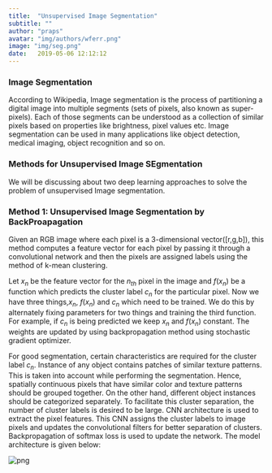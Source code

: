 ```yaml
---
title:  "Unsupervised Image Segmentation"
subtitle: ""
author: "praps"
avatar: "img/authors/wferr.png"
image: "img/seg.png"
date:   2019-05-06 12:12:12
---
```



### Image Segmentation
According to Wikipedia, Image segmentation is the process of partitioning a digital image into multiple segments (sets of pixels, also known as super-pixels). Each of those segments can be understood as a collection of similar pixels based on properties like brightness, pixel values etc. Image segmentation can be used in many applications like object detection, medical imaging, object recognition and so on.


### Methods for Unsupervised Image SEgmentation
We will be discussing about two deep learning approaches to solve the problem of unsupervised Image segmentation.


### Method 1: Unsupervised Image Segmentation by BackProapagation
Given an RGB image where each pixel is a 3-dimensional vector([r,g,b]), this method computes a feature vector for each pixel by passing it through a convolutional network and then the pixels are assigned labels using the method of k-mean clustering.

Let $x_n$ be the feature vector for the $n_{th}$ pixel in the image and $f(x_n)$ be a function which predicts the cluster label $c_n$ for the particular pixel. Now we have three things,$x_n$, $f(x_n)$ and $c_n$ which need to be trained. We do this by alternately fixing parameters for two things and training the third function. For example, if $c_n$ is being predicted we keep $x_n$ and $f(x_n)$ constant. The weights are updated by using backpropagation method using stochastic gradient optimizer.

For good segmentation, certain characteristics are required for the cluster label $c_n$. Instance of any object contains patches of similar texture patterns. This is taken into account while performing the segmentation. Hence, spatially continuous pixels that have similar color and texture patterns should be grouped together. On the other hand, different object instances should be categorized separately. To facilitate this cluster separation, the number of cluster labels is desired to be large. CNN architecture is used to extract the pixel features. This CNN assigns the cluster labels to image pixels and updates the convolutional filters for better separation of clusters. Backpropagation of softmax loss is used to update the network. The model architecture is given below:

![png](1.png)


